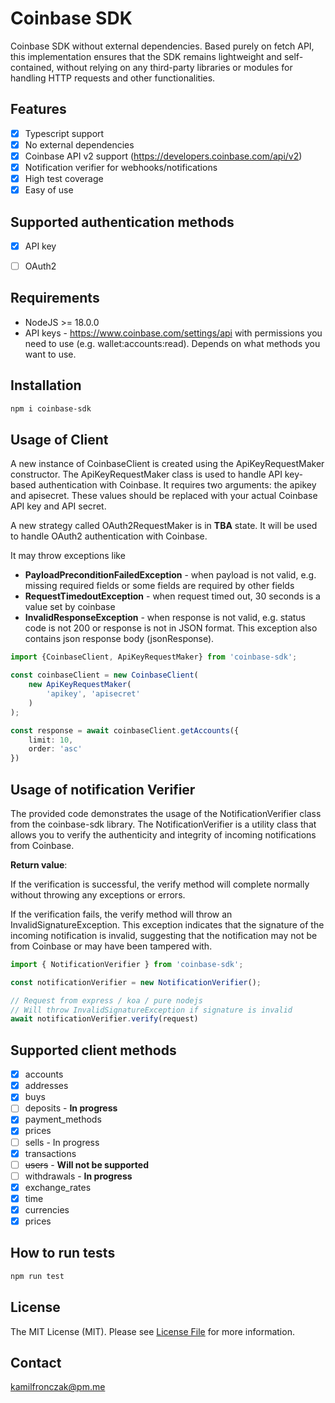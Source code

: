 # Coinbase SDK

Coinbase SDK without external dependencies. Based purely on fetch API, this implementation ensures that the SDK remains lightweight and self-contained, without relying on any third-party libraries or modules for handling HTTP requests and other functionalities.

## Features
- [x] Typescript support
- [x] No external dependencies
- [x] Coinbase API v2 support (https://developers.coinbase.com/api/v2)
- [x] Notification verifier for webhooks/notifications
- [x] High test coverage
- [x] Easy of use

## Supported authentication methods

- [x] API key
- [ ] OAuth2


## Requirements
- NodeJS >= 18.0.0
- API keys - https://www.coinbase.com/settings/api with permissions you need to use (e.g. wallet:accounts:read). Depends on what methods you want to use.


## Installation

```bash
npm i coinbase-sdk
```

## Usage of Client

A new instance of CoinbaseClient is created using the ApiKeyRequestMaker constructor. The ApiKeyRequestMaker class is used to handle API key-based authentication with Coinbase. It requires two arguments: the apikey and apisecret. These values should be replaced with your actual Coinbase API key and API secret.

A new strategy called OAuth2RequestMaker is in **TBA** state. It will be used to handle OAuth2 authentication with Coinbase.

It may throw exceptions like 
- **PayloadPreconditionFailedException** - when payload is not valid, e.g. missing required fields or some fields are required by other fields
- **RequestTimedoutException** - when request timed out, 30 seconds is a value set by coinbase
- **InvalidResponseException** - when response is not valid, e.g. status code is not 200 or response is not in JSON format. This exception also contains json response body (jsonResponse).
```typescript
import {CoinbaseClient, ApiKeyRequestMaker} from 'coinbase-sdk';

const coinbaseClient = new CoinbaseClient(
    new ApiKeyRequestMaker(
        'apikey', 'apisecret'
    )
);

const response = await coinbaseClient.getAccounts({
    limit: 10,
    order: 'asc'
})
```

## Usage of notification Verifier

The provided code demonstrates the usage of the NotificationVerifier class from the coinbase-sdk library. The NotificationVerifier is a utility class that allows you to verify the authenticity and integrity of incoming notifications from Coinbase.

**Return value**:

If the verification is successful, the verify method will complete normally without throwing any exceptions or errors.

If the verification fails, the verify method will throw an InvalidSignatureException. This exception indicates that the signature of the incoming notification is invalid, suggesting that the notification may not be from Coinbase or may have been tampered with.


```typescript
import { NotificationVerifier } from 'coinbase-sdk';

const notificationVerifier = new NotificationVerifier();

// Request from express / koa / pure nodejs
// Will throw InvalidSignatureException if signature is invalid
await notificationVerifier.verify(request)

```

## Supported client methods

- [x] accounts
- [x] addresses
- [x] buys
- [ ] deposits - **In progress**
- [x] payment_methods
- [x] prices
- [ ] sells - In progress
- [x] transactions
- [ ] ~~users~~ - **Will not be supported**
- [ ] withdrawals - **In progress**
- [x] exchange_rates
- [x] time
- [x] currencies
- [x] prices

## How to run tests
```bash
npm run test
```


## License

The MIT License (MIT). Please see [License File](LICENSE.md) for more information.

## Contact
kamilfronczak@pm.me

